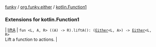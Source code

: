 [funky](../../index.md) / [org.funky.either](../index.md) / [kotlin.Function1](.)

### Extensions for kotlin.Function1

| [liftA](lift-a.md) | `fun <L, A, R> ((A) -> R).liftA(): (`[`Either`](../-either/index.md)`<L, A>) -> `[`Either`](../-either/index.md)`<L, R>`<br>Lift a function to actions. |

